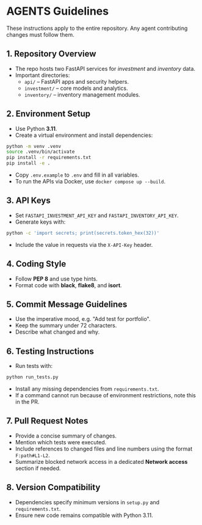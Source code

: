 # AGENTS Guidelines

These instructions apply to the entire repository. Any agent contributing changes must follow them.

## 1. Repository Overview
- The repo hosts two FastAPI services for *investment* and *inventory* data.
- Important directories:
  - `api/` – FastAPI apps and security helpers.
  - `investment/` – core models and analytics.
  - `inventory/` – inventory management modules.

## 2. Environment Setup
- Use Python **3.11**.
- Create a virtual environment and install dependencies:

```bash
python -m venv .venv
source .venv/bin/activate
pip install -r requirements.txt
pip install -e .
```

- Copy `.env.example` to `.env` and fill in all variables.
- To run the APIs via Docker, use `docker compose up --build`.

## 3. API Keys
- Set `FASTAPI_INVESTMENT_API_KEY` and `FASTAPI_INVENTORY_API_KEY`.
- Generate keys with:

```bash
python -c 'import secrets; print(secrets.token_hex(32))'
```

- Include the value in requests via the `X-API-Key` header.

## 4. Coding Style
- Follow **PEP 8** and use type hints.
- Format code with **black**, **flake8**, and **isort**.

## 5. Commit Message Guidelines
- Use the imperative mood, e.g. "Add test for portfolio".
- Keep the summary under 72 characters.
- Describe what changed and why.

## 6. Testing Instructions
- Run tests with:

```bash
python run_tests.py
```

- Install any missing dependencies from `requirements.txt`.
- If a command cannot run because of environment restrictions, note this in the PR.

## 7. Pull Request Notes
- Provide a concise summary of changes.
- Mention which tests were executed.
- Include references to changed files and line numbers using the format `F:path#L1-L2`.
- Summarize blocked network access in a dedicated **Network access** section if needed.

## 8. Version Compatibility
- Dependencies specify minimum versions in `setup.py` and `requirements.txt`.
- Ensure new code remains compatible with Python 3.11.
